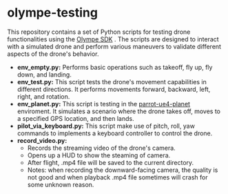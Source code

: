 # olympe-testing
This repository contains a set of Python scripts for testing drone functionalities using the [Olympe SDK](https://developer.parrot.com/docs/olympe/index.html)  . The scripts are designed to interact with a simulated drone and perform various maneuvers to validate different aspects of the drone's behavior.

- **env_empty.py:** Performs basic operations such as takeoff, fly up, fly down, and landing.
- **env_test.py:** This script tests the drone's movement capabilities in different directions. It performs movements forward, backward, left, right, and rotation.
- **env_planet.py:** This script is testing in the [parrot-ue4-planet](https://developer.parrot.com/docs/sphinx/world_planet.html) enviroment. It simulates a scenario where the drone takes off, moves to a specified GPS location, and then lands.
- **pilot_via_keyboard.py:** This script make use of pitch, roll, yaw commands to implements a keyboard controller to control the drone.  
- **record_video.py:**  
   - Records the streaming video of the drone's camera.
   - Opens up a HUD to show the steaming of camera.
   - After flight, .mp4 file will be saved to the current directory.
   - Notes: when recording the downward-facing camera, the quality is not good and when playback .mp4 file sometimes will crash for some unknown reason.
